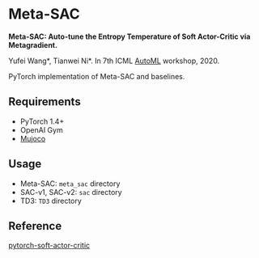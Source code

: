 # Meta-SAC
**Meta-SAC: Auto-tune the Entropy Temperature of Soft Actor-Critic via Metagradient.**

Yufei Wang*, Tianwei Ni*. In 7th ICML [AutoML](https://sites.google.com/view/automl2020/home?authuser=0) workshop, 2020.

PyTorch implementation of Meta-SAC and baselines.

## Requirements
- PyTorch 1.4+
- OpenAI Gym
- [Mujoco](https://www.roboti.us/license.html)

## Usage
- Meta-SAC: `meta_sac` directory
- SAC-v1, SAC-v2: `sac` directory
- TD3: `TD3` directory

## Reference
[pytorch-soft-actor-critic](https://github.com/pranz24/pytorch-soft-actor-critic)
